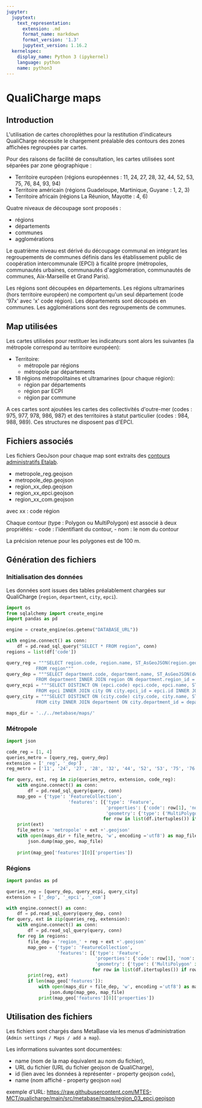 ```yaml
---
jupyter:
  jupytext:
    text_representation:
      extension: .md
      format_name: markdown
      format_version: '1.3'
      jupytext_version: 1.16.2
  kernelspec:
    display_name: Python 3 (ipykernel)
    language: python
    name: python3
---
```


# QualiCharge maps


## Introduction

L'utilisation de cartes choroplèthes pour la restitution d'indicateurs QualiCharge nécessite le chargement préalable des contours des zones affichées regroupées par cartes.

Pour des raisons de facilité de consultation, les cartes utilisées sont séparées par zone géographique :

- Territoire européen (régions européennes : 11, 24, 27, 28, 32, 44, 52, 53, 75, 76, 84, 93, 94)
- Territoire américain (régions Guadeloupe, Martinique, Guyane : 1, 2, 3)
- Territoire africain (régions La Réunion, Mayotte : 4, 6)

Quatre niveaux de découpage sont proposés :

- régions
- départements
- communes
- agglomérations

Le quatrième niveau est dérivé du découpage communal en intégrant les regroupements de communes définis dans les établissement public de coopération intercommunale (EPCI) à ficalité propre (métropoles, communautés urbaines, communautés d'agglomération, communautés de communes, Aix-Marseille et Grand Paris).

Les régions sont découpées en départements. Les régions ultramarines (hors territoire européen) ne comportent qu'un seul département (code '97x' avec 'x' code région).
Les départements sont découpés en communes.
Les agglomérations sont des regroupements de communes.



## Map utilisées

Les cartes utilisées pour restituer les indicateurs sont alors les suivantes (la métropole correspond au territoire européen):

- Territoire:
    - métropole par régions
    - métropole par départements
- 18 régions métropolitaines et ultramarines (pour chaque région):
    - région par départements
    - région par ECPI
    - région par commune

A ces cartes sont ajoutées les cartes des collectivités d'outre-mer (codes : 975, 977, 978, 986, 987) et des territoires à statut particulier (codes : 984, 988, 989). Ces structures ne disposent pas d'EPCI.


## Fichiers associés

Les fichiers GeoJson pour chaque map sont extraits des [contours administratifs Etalab](https://etalab-datasets.geo.data.gouv.fr/contours-administratifs/2024/geojson/). 

  - metropole_reg.geojson
  - metropole_dep.geojson
  - region_xx_dep.geojson
  - region_xx_epci.geojson
  - region_xx_com.geojson

  avec xx : code région

Chaque contour (type : Polygon ou MultiPolygon) est associé à deux propriétés:
    - code : l'identifiant du contour,
    - nom : le nom du contour
    
La précision retenue pour les polygones est de 100 m.


## Génération des fichiers


### Initialisation des données

Les données sont issues des tables préalablement chargées sur QualiCharge (`region`, `department`, `city`, `epci`).

```python
import os
from sqlalchemy import create_engine
import pandas as pd

engine = create_engine(os.getenv("DATABASE_URL"))

with engine.connect() as conn:
    df = pd.read_sql_query("SELECT * FROM region", conn)
regions = list(df['code'])

query_reg = """SELECT region.code, region.name, ST_AsGeoJSON(region.geometry) :: json -> 'coordinates'  AS polygon
           FROM region""" 
query_dep = """SELECT department.code, department.name, ST_AsGeoJSON(department.geometry) :: json -> 'coordinates'  AS polygon, region.code AS reg_code
           FROM department INNER JOIN region ON department.region_id = region.id""" 
query_ecpi = """SELECT DISTINCT ON (epci.code) epci.code, epci.name, ST_AsGeoJSON(epci.geometry) :: json -> 'coordinates'  AS polygon, region.code AS reg_code
           FROM epci INNER JOIN city ON city.epci_id = epci.id INNER JOIN department ON city.department_id = department.id INNER JOIN region ON department.region_id = region.id""" 
query_city = """SELECT DISTINCT ON (city.code) city.code, city.name, ST_AsGeoJSON(city.geometry) :: json -> 'coordinates'  AS polygon, region.code AS reg_code
           FROM city INNER JOIN department ON city.department_id = department.id INNER JOIN region ON department.region_id = region.id""" 

maps_dir = '../../metabase/maps/'
```

### Métropole

```python
import json

code_reg = [1, 4]
queries_metro = [query_reg, query_dep]
extension = ['_reg', '_dep']
reg_metro = ['11', '24', '27', '28', '32', '44', '52', '53', '75', '76', '84', '93', '94']

for query, ext, reg in zip(queries_metro, extension, code_reg):
    with engine.connect() as conn:
        df = pd.read_sql_query(query, conn)
    map_geo = {'type': 'FeatureCollection', 
                       'features': [{'type': 'Feature', 
                                     'properties': {'code': row[1], 'nom': row[2]}, 
                                     'geometry': {'type': ('MultiPolygon' if str(row[3])[:4] == '[[[[' else 'Polygon'), 'coordinates': row[3]}} 
                                    for row in list(df.itertuples()) if row[reg] in reg_metro]}
    print(ext)
    file_metro = 'metropole' + ext +'.geojson'
    with open(maps_dir + file_metro, 'w', encoding ='utf8') as map_file:
        json.dump(map_geo, map_file)
    
    print(map_geo['features'][0]['properties'])
```

### Régions

```python
import pandas as pd

queries_reg = [query_dep, query_ecpi, query_city]
extension = ['_dep', '_epci', '_com']

with engine.connect() as conn:
    df = pd.read_sql_query(query_dep, conn)
for query, ext in zip(queries_reg, extension):
    with engine.connect() as conn:
        df = pd.read_sql_query(query, conn)
    for reg in regions:
        file_dep = 'region_' + reg + ext +'.geojson'
        map_geo = {'type': 'FeatureCollection', 
                   'features': [{'type': 'Feature', 
                                 'properties': {'code': row[1], 'nom': row[2]}, 
                                 'geometry': {'type': ('MultiPolygon' if str(row[3])[:4] == '[[[[' else 'Polygon'), 'coordinates': row[3]}} 
                                for row in list(df.itertuples()) if row[4] == reg]}
        print(reg, ext)
        if len(map_geo['features']):
            with open(maps_dir + file_dep, 'w', encoding ='utf8') as map_file:
                json.dump(map_geo, map_file)
            print(map_geo['features'][0]['properties'])

```

## Utilisation des fichiers

Les fichiers sont chargés dans MetaBase via les menus d'administration (`Admin settings / Maps / add a map`).

Les informations suivantes sont documentées:

- name (nom de la map équivalent au nom du fichier),
- URL du fichier (URL du fichier geojson de QualiCharge),
- id (lien avec les données à représenter - property geojson `code`),
- name (nom affiché - property geojson `nom`)

exemple d'URL: https://raw.githubusercontent.com/MTES-MCT/qualicharge/main/src/metabase/maps/region_03_epci.geojson
